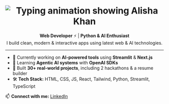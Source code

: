 <h1 align="center">
  <img src="https://readme-typing-svg.demolab.com?font=Fira+Code&size=32&pause=1000&color=14B8A6&center=true&vCenter=true&width=450&lines=Alisha+Khan" alt="Typing animation showing Alisha Khan" />
</h1>

<p align="center">
  <strong>Web Developer</strong> ⚡ | <strong>Python & AI Enthusiast</strong> <br />
  I build clean, modern & interactive apps using latest web & AI technologies.
</p>

---

- 🔭 Currently working on **AI-powered tools** using <strong>Streamlit</strong> & <strong>Next.js</strong>  
- 🌱 Learning **Agentic AI systems** with <strong>OpenAI SDKs</strong>  
- 🚀 Built **30+ real-world projects**, including 2 hackathons & a resume builder  
- 🛠️ <strong>Tech Stack:</strong> HTML, CSS, JS, React, Tailwind, Python, Streamlit, TypeScript

📫 <strong>Connect with me:</strong> [LinkedIn](https://linkedin.com/in/alisha-khan-7353ab35a)
